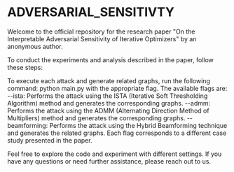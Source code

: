 # ADVERSARIAL_SENSITIVTY

Welcome to the official repository for the research paper "On the Interpretable Adversarial Sensitivity of Iterative Optimizers" by an anonymous author.

To conduct the experiments and analysis described in the paper, follow these steps:

To execute each attack and generate related graphs, run the following command: python main.py with the appropriate flag. The available flags are:
--ista: Performs the attack using the ISTA (Iterative Soft Thresholding Algorithm) method and generates the corresponding graphs.
--admm: Performs the attack using the ADMM (Alternating Direction Method of Multipliers) method and generates the corresponding graphs.
--beamforming: Performs the attack using the Hybrid Beamforming technique and generates the related graphs.
Each flag corresponds to a different case study presented in the paper.

Feel free to explore the code and experiment with different settings. If you have any questions or need further assistance, please reach out to us.
